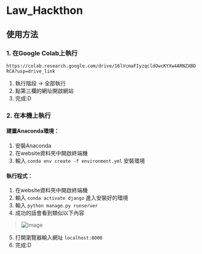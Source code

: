 # Law_Hackthon
## 使用方法
### 1. 在Google Colab上執行
`https://colab.research.google.com/drive/16lVcmaFIyzqcldOwcKYXw4ARNZXBDRCA?usp=drive_link`

1. 執行階段 -> 全部執行
2. 點第三欄的網址開啟網站
3. 完成:D

### 2. 在本機上執行
#### 建置Anaconda環境：
1. 安裝Anaconda
2. 在website資料夾中開啟終端機
3. 輸入 `conda env create -f environment.yml` 安裝環境

#### 執行程式：
1. 在website資料夾中開啟終端機
2. 輸入 `conda activate django` 進入安裝好的環境
3. 輸入 `python manage.py runserver`
4. 成功的話會看到類似以下內容
> ![image](https://github.com/weiling920131/Law_Hackthon/assets/86657062/446f6661-2cd6-4d0d-8ba8-db7b64e5f6d4)
5. 打開瀏覽器輸入網址 `localhost:8000`
6. 完成:D
